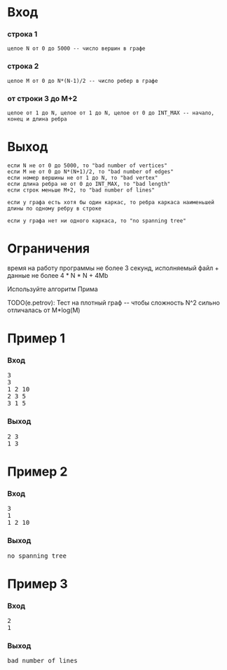 # Вход
### строка 1
	целое N от 0 до 5000 -- число вершин в графе
### строка 2
	целое M от 0 до N*(N-1)/2 -- число ребер в графе
### от строки 3 до M+2
	целое от 1 до N, целое от 1 до N, целое от 0 до INT_MAX -- начало, конец и длина ребра

# Выход
	если N не от 0 до 5000, то "bad number of vertices"
	если M не от 0 до N*(N+1)/2, то "bad number of edges"
	если номер вершины не от 1 до N, то "bad vertex"
	если длина ребра не от 0 до INT_MAX, то "bad length"
	если строк меньше M+2, то "bad number of lines"

	если у графа есть хотя бы один каркас, то ребра каркаса наименьшей длины по одному ребру в строке

	если у графа нет ни одного каркаса, то "no spanning tree"

# Ограничения
время на работу программы не более 3 секунд, исполняемый файл + данные не более 4 * N * N + 4Mb

Используйте алгоритм Прима

TODO(e.petrov): Тест на плотный граф -- чтобы сложность N^2 сильно отличалась от М*log(М)


# Пример 1
### Вход
<pre>
3
3
1 2 10
2 3 5
3 1 5
</pre>
### Выход
<pre>
2 3
1 3
</pre>

# Пример 2
### Вход
<pre>
3
1
1 2 10
</pre>
### Выход
<pre>
no spanning tree
</pre>

# Пример 3
### Вход
<pre>
2
1
</pre>
### Выход
<pre>
bad number of lines
</pre>
